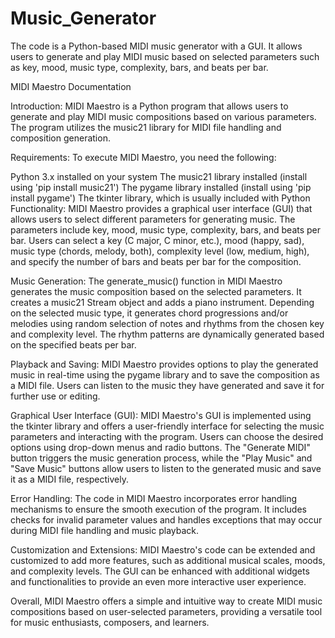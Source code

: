 # Music_Generator
The code is a Python-based MIDI music generator with a GUI. It allows users to generate and play MIDI music based on selected parameters such as key, mood, music type, complexity, bars, and beats per bar.

MIDI Maestro Documentation

Introduction:
MIDI Maestro is a Python program that allows users to generate and play MIDI music compositions based on various parameters. The program utilizes the music21 library for MIDI file handling and composition generation.

Requirements:
To execute MIDI Maestro, you need the following:

Python 3.x installed on your system
The music21 library installed (install using 'pip install music21')
The pygame library installed (install using 'pip install pygame')
The tkinter library, which is usually included with Python
Functionality:
MIDI Maestro provides a graphical user interface (GUI) that allows users to select different parameters for generating music. The parameters include key, mood, music type, complexity, bars, and beats per bar. Users can select a key (C major, C minor, etc.), mood (happy, sad), music type (chords, melody, both), complexity level (low, medium, high), and specify the number of bars and beats per bar for the composition.

Music Generation:
The generate_music() function in MIDI Maestro generates the music composition based on the selected parameters. It creates a music21 Stream object and adds a piano instrument. Depending on the selected music type, it generates chord progressions and/or melodies using random selection of notes and rhythms from the chosen key and complexity level. The rhythm patterns are dynamically generated based on the specified beats per bar.

Playback and Saving:
MIDI Maestro provides options to play the generated music in real-time using the pygame library and to save the composition as a MIDI file. Users can listen to the music they have generated and save it for further use or editing.

Graphical User Interface (GUI):
MIDI Maestro's GUI is implemented using the tkinter library and offers a user-friendly interface for selecting the music parameters and interacting with the program. Users can choose the desired options using drop-down menus and radio buttons. The "Generate MIDI" button triggers the music generation process, while the "Play Music" and "Save Music" buttons allow users to listen to the generated music and save it as a MIDI file, respectively.

Error Handling:
The code in MIDI Maestro incorporates error handling mechanisms to ensure the smooth execution of the program. It includes checks for invalid parameter values and handles exceptions that may occur during MIDI file handling and music playback.

Customization and Extensions:
MIDI Maestro's code can be extended and customized to add more features, such as additional musical scales, moods, and complexity levels. The GUI can be enhanced with additional widgets and functionalities to provide an even more interactive user experience.

Overall, MIDI Maestro offers a simple and intuitive way to create MIDI music compositions based on user-selected parameters, providing a versatile tool for music enthusiasts, composers, and learners.
